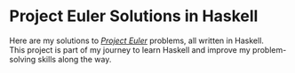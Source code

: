 # Project Euler Solutions in Haskell
Here are my solutions to [_Project Euler_](https://projecteuler.net) problems, all written in Haskell.  
This project is part of my journey to learn Haskell and improve my problem-solving skills along the way.
